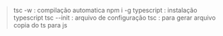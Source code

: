 > tsc -w : compilação automatica
> npm i -g typescript : instalação typescript
> tsc --init : arquivo de configuração
> tsc : para gerar arquivo copia do ts para js 



